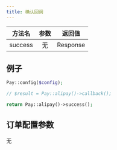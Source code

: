 ```yaml
---
title: 确认回调
---
```


| 方法名 | 参数 | 返回值 |
| :---: | :---: | :---: |
| success | 无 | Response |

## 例子

```php
Pay::config($config);

// $result = Pay::alipay()->callback();

return Pay::alipay()->success();
```

## 订单配置参数

无
